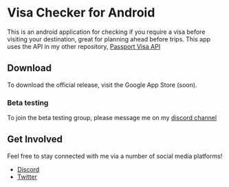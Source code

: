 # Visa Checker for Android

This is an android application for checking if you require a visa before visiting your destination, great for planning ahead before trips.
This app uses the API in my other repository, [Passport Visa API](https://github.com/nickypangers/passport-visa-api)

## Download

To download the official release, visit the Google App Store (soon).

### Beta testing

To join the beta testing group, please message me on my [discord channel](https://discord.gg/TEQZ9YG)

## Get Involved
Feel free to stay connected with me via a number of social media platforms!
- [Discord](https://discord.gg/TEQZ9YG)
- [Twitter](https://twitter.com/nickypangers)
